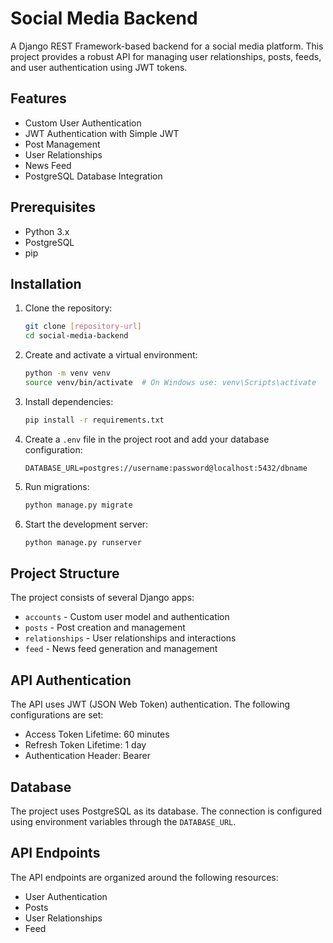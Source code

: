 # Social Media Backend

A Django REST Framework-based backend for a social media platform. This project provides a robust API for managing user relationships, posts, feeds, and user authentication using JWT tokens.

## Features

- Custom User Authentication
- JWT Authentication with Simple JWT
- Post Management
- User Relationships
- News Feed
- PostgreSQL Database Integration

## Prerequisites

- Python 3.x
- PostgreSQL
- pip

## Installation

1. Clone the repository:
    ```bash
    git clone [repository-url]
    cd social-media-backend
    ```

2. Create and activate a virtual environment:
    ```bash
    python -m venv venv
    source venv/bin/activate  # On Windows use: venv\Scripts\activate
    ```

3. Install dependencies:
    ```bash
    pip install -r requirements.txt
    ```

4. Create a `.env` file in the project root and add your database configuration:
    ```
    DATABASE_URL=postgres://username:password@localhost:5432/dbname
    ```

5. Run migrations:
    ```bash
    python manage.py migrate
    ```

6. Start the development server:
    ```bash
    python manage.py runserver
    ```

## Project Structure

The project consists of several Django apps:

- `accounts` - Custom user model and authentication
- `posts` - Post creation and management
- `relationships` - User relationships and interactions
- `feed` - News feed generation and management

## API Authentication

The API uses JWT (JSON Web Token) authentication. The following configurations are set:

- Access Token Lifetime: 60 minutes
- Refresh Token Lifetime: 1 day
- Authentication Header: Bearer

## Database

The project uses PostgreSQL as its database. The connection is configured using environment variables through the `DATABASE_URL`.

## API Endpoints

The API endpoints are organized around the following resources:
- User Authentication
- Posts
- User Relationships
- Feed

